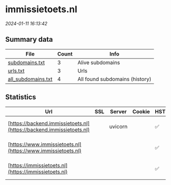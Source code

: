 # immissietoets.nl
*2024-01-11 16:13:42*
## Summary data
| File       | Count | Info |
|------------|-------|------|
|[subdomains.txt](/data/immissietoets.nl/subdomains.txt)|3|Alive subdomains|
|[urls.txt](/data/immissietoets.nl/urls.txt)|3|Urls|
|[all_subdomains.txt](/data/immissietoets.nl/all_subdomains.txt)|4|All found subdomains (history)|
## Statistics
| Url | SSL | Server | Cookie | HSTS | CSP | XFO | XXP | RP | Tech |Title |
|------------|-------|------|------|------|------|------|------|------|------|------|
|[https://backend.immissietoets.nl](https://backend.immissietoets.nl)| |uvicorn| |:white_check_mark: | | | | :white_check_mark: |HSTS Python Uvicorn||
|[https://www.immissietoets.nl](https://www.immissietoets.nl)| || |:white_check_mark: | | | | :white_check_mark: |Express HSTS Node.js|immissietoets|
|[https://immissietoets.nl](https://immissietoets.nl)| || |:white_check_mark: | | | | :white_check_mark: |Express HSTS Node.js|immissietoets|